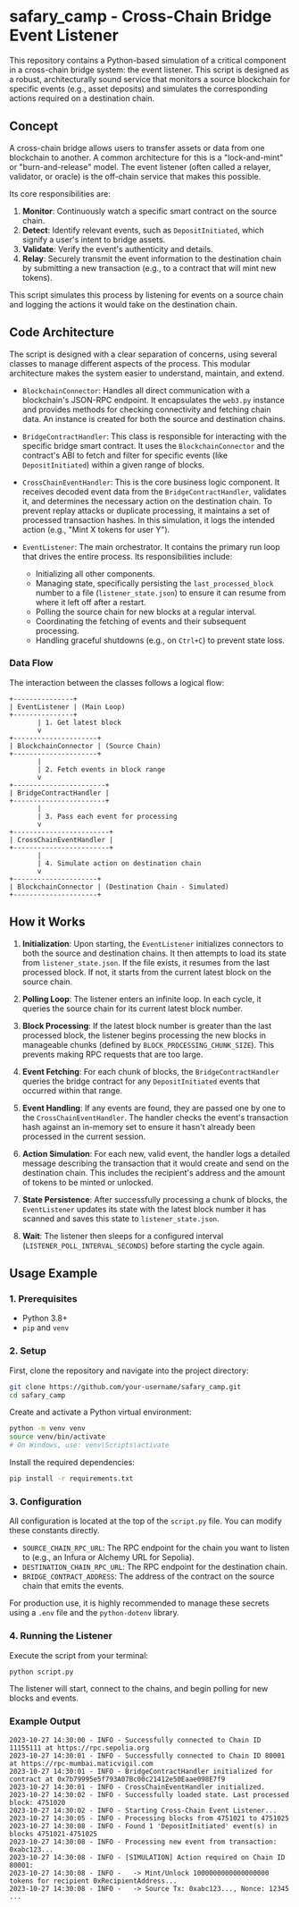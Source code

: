# safary_camp - Cross-Chain Bridge Event Listener

This repository contains a Python-based simulation of a critical component in a cross-chain bridge system: the event listener. This script is designed as a robust, architecturally sound service that monitors a source blockchain for specific events (e.g., asset deposits) and simulates the corresponding actions required on a destination chain.

## Concept

A cross-chain bridge allows users to transfer assets or data from one blockchain to another. A common architecture for this is a "lock-and-mint" or "burn-and-release" model. The event listener (often called a relayer, validator, or oracle) is the off-chain service that makes this possible.

Its core responsibilities are:
1.  **Monitor**: Continuously watch a specific smart contract on the source chain.
2.  **Detect**: Identify relevant events, such as `DepositInitiated`, which signify a user's intent to bridge assets.
3.  **Validate**: Verify the event's authenticity and details.
4.  **Relay**: Securely transmit the event information to the destination chain by submitting a new transaction (e.g., to a contract that will mint new tokens).

This script simulates this process by listening for events on a source chain and logging the actions it would take on the destination chain.

## Code Architecture

The script is designed with a clear separation of concerns, using several classes to manage different aspects of the process. This modular architecture makes the system easier to understand, maintain, and extend.

-   `BlockchainConnector`: Handles all direct communication with a blockchain's JSON-RPC endpoint. It encapsulates the `web3.py` instance and provides methods for checking connectivity and fetching chain data. An instance is created for both the source and destination chains.

-   `BridgeContractHandler`: This class is responsible for interacting with the specific bridge smart contract. It uses the `BlockchainConnector` and the contract's ABI to fetch and filter for specific events (like `DepositInitiated`) within a given range of blocks.

-   `CrossChainEventHandler`: This is the core business logic component. It receives decoded event data from the `BridgeContractHandler`, validates it, and determines the necessary action on the destination chain. To prevent replay attacks or duplicate processing, it maintains a set of processed transaction hashes. In this simulation, it logs the intended action (e.g., "Mint X tokens for user Y").

-   `EventListener`: The main orchestrator. It contains the primary run loop that drives the entire process. Its responsibilities include:
    -   Initializing all other components.
    -   Managing state, specifically persisting the `last_processed_block` number to a file (`listener_state.json`) to ensure it can resume from where it left off after a restart.
    -   Polling the source chain for new blocks at a regular interval.
    -   Coordinating the fetching of events and their subsequent processing.
    -   Handling graceful shutdowns (e.g., on `Ctrl+C`) to prevent state loss.

### Data Flow

The interaction between the classes follows a logical flow:

```
+---------------+
| EventListener | (Main Loop)
+---------------+
       | 1. Get latest block
       v
+---------------------+
| BlockchainConnector | (Source Chain)
+---------------------+
       |
       | 2. Fetch events in block range
       v
+-----------------------+
| BridgeContractHandler |
+-----------------------+
       |
       | 3. Pass each event for processing
       v
+------------------------+
| CrossChainEventHandler |
+------------------------+
       |
       | 4. Simulate action on destination chain
       v
+---------------------+
| BlockchainConnector | (Destination Chain - Simulated)
+---------------------+
```

## How it Works

1.  **Initialization**: Upon starting, the `EventListener` initializes connectors to both the source and destination chains. It then attempts to load its state from `listener_state.json`. If the file exists, it resumes from the last processed block. If not, it starts from the current latest block on the source chain.

2.  **Polling Loop**: The listener enters an infinite loop. In each cycle, it queries the source chain for its current latest block number.

3.  **Block Processing**: If the latest block number is greater than the last processed block, the listener begins processing the new blocks in manageable chunks (defined by `BLOCK_PROCESSING_CHUNK_SIZE`). This prevents making RPC requests that are too large.

4.  **Event Fetching**: For each chunk of blocks, the `BridgeContractHandler` queries the bridge contract for any `DepositInitiated` events that occurred within that range.

5.  **Event Handling**: If any events are found, they are passed one by one to the `CrossChainEventHandler`. The handler checks the event's transaction hash against an in-memory set to ensure it hasn't already been processed in the current session. 

6.  **Action Simulation**: For each new, valid event, the handler logs a detailed message describing the transaction that it would create and send on the destination chain. This includes the recipient's address and the amount of tokens to be minted or unlocked.

7.  **State Persistence**: After successfully processing a chunk of blocks, the `EventListener` updates its state with the latest block number it has scanned and saves this state to `listener_state.json`.

8.  **Wait**: The listener then sleeps for a configured interval (`LISTENER_POLL_INTERVAL_SECONDS`) before starting the cycle again.

## Usage Example

### 1. Prerequisites
- Python 3.8+
- `pip` and `venv`

### 2. Setup

First, clone the repository and navigate into the project directory:
```bash
git clone https://github.com/your-username/safary_camp.git
cd safary_camp
```

Create and activate a Python virtual environment:
```bash
python -m venv venv
source venv/bin/activate
# On Windows, use: venv\Scripts\activate
```

Install the required dependencies:
```bash
pip install -r requirements.txt
```

### 3. Configuration

All configuration is located at the top of the `script.py` file. You can modify these constants directly.

-   `SOURCE_CHAIN_RPC_URL`: The RPC endpoint for the chain you want to listen to (e.g., an Infura or Alchemy URL for Sepolia).
-   `DESTINATION_CHAIN_RPC_URL`: The RPC endpoint for the destination chain.
-   `BRIDGE_CONTRACT_ADDRESS`: The address of the contract on the source chain that emits the events.

For production use, it is highly recommended to manage these secrets using a `.env` file and the `python-dotenv` library.

### 4. Running the Listener

Execute the script from your terminal:
```bash
python script.py
```

The listener will start, connect to the chains, and begin polling for new blocks and events.

### Example Output

```
2023-10-27 14:30:00 - INFO - Successfully connected to Chain ID 11155111 at https://rpc.sepolia.org
2023-10-27 14:30:01 - INFO - Successfully connected to Chain ID 80001 at https://rpc-mumbai.maticvigil.com
2023-10-27 14:30:01 - INFO - BridgeContractHandler initialized for contract at 0x7b79995e5f793A07Bc00c21412e50Eaae098E7f9
2023-10-27 14:30:01 - INFO - CrossChainEventHandler initialized.
2023-10-27 14:30:02 - INFO - Successfully loaded state. Last processed block: 4751020
2023-10-27 14:30:02 - INFO - Starting Cross-Chain Event Listener...
2023-10-27 14:30:05 - INFO - Processing blocks from 4751021 to 4751025
2023-10-27 14:30:08 - INFO - Found 1 'DepositInitiated' event(s) in blocks 4751021-4751025
2023-10-27 14:30:08 - INFO - Processing new event from transaction: 0xabc123...
2023-10-27 14:30:08 - INFO - [SIMULATION] Action required on Chain ID 80001:
2023-10-27 14:30:08 - INFO -   -> Mint/Unlock 1000000000000000000 tokens for recipient 0xRecipientAddress...
2023-10-27 14:30:08 - INFO -   -> Source Tx: 0xabc123..., Nonce: 12345
...
```